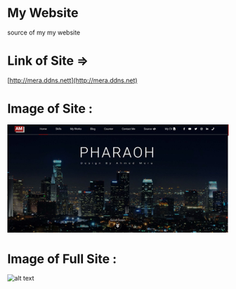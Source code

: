 # My Website

source of my my website


# Link of Site =>   
[http://mera.ddns.nett](http://mera.ddns.net) 

# Image of Site :

![alt text](https://github.com/ahmed-mera/my-website/blob/master/images/photo%20of%20website.JPG "Image of site")

# Image of Full Site :

![alt text](https://github.com/ahmed-mera/my-website/blob/master/images/screencapture-mera-ddns-net-2020-04-01-17_17_54.png "Image of full Site")